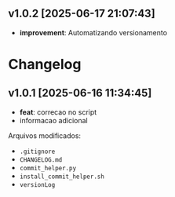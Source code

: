 ## v1.0.2 [2025-06-17 21:07:43]

- **improvement**: Automatizando versionamento

# Changelog

## v1.0.1 [2025-06-16 11:34:45]

- **feat**: correcao no script
- informacao adicional

Arquivos modificados:
- `.gitignore`
- `CHANGELOG.md`
- `commit_helper.py`
- `install_commit_helper.sh`
- `versionLog`


